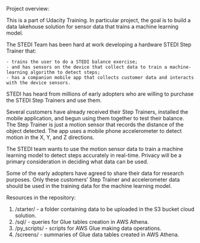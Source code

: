 Project overview:

This is a part of Udacity Training.
In particular project, the goal is to build a data lakehouse solution for sensor data that trains a machine learning model.

The STEDI Team has been hard at work developing a hardware STEDI Step Trainer that:

    - trains the user to do a STEDI balance exercise;
    - and has sensors on the device that collect data to train a machine-learning algorithm to detect steps;
    - has a companion mobile app that collects customer data and interacts with the device sensors.

STEDI has heard from millions of early adopters who are willing to purchase the STEDI Step Trainers and use them.

Several customers have already received their Step Trainers, installed the mobile application, and begun using them together to test their balance. The Step Trainer is just a motion sensor that records the distance of the object detected. The app uses a mobile phone accelerometer to detect motion in the X, Y, and Z directions.

The STEDI team wants to use the motion sensor data to train a machine learning model to detect steps accurately in real-time. Privacy will be a primary consideration in deciding what data can be used.

Some of the early adopters have agreed to share their data for research purposes. Only these customers’ Step Trainer and accelerometer data should be used in the training data for the machine learning model.

Resources in the repository:

1. /starter/ - a folder containing data to be uploaded in the S3 bucket cloud solution.
2. /sql/ - queries for Glue tables creation in AWS Athena.
3. /py_scripts/ - scripts for AWS Glue making data operations.
4. /screens/ - summaries of Glue data tables created in AWS Athena.
